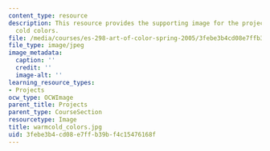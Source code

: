 ```yaml
---
content_type: resource
description: This resource provides the supporting image for the project on warm and
  cold colors.
file: /media/courses/es-298-art-of-color-spring-2005/3febe3b4cd08e7ffb39bf4c15476168f_warmcold_colors.jpg
file_type: image/jpeg
image_metadata:
  caption: ''
  credit: ''
  image-alt: ''
learning_resource_types:
- Projects
ocw_type: OCWImage
parent_title: Projects
parent_type: CourseSection
resourcetype: Image
title: warmcold_colors.jpg
uid: 3febe3b4-cd08-e7ff-b39b-f4c15476168f
---
```

